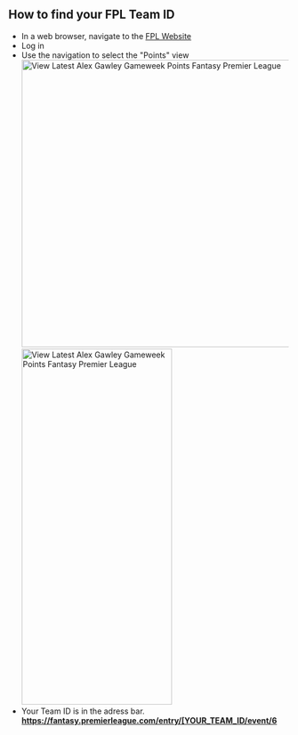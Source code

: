 ## How to find your FPL Team ID

- In a web browser, navigate to the [FPL Website](https://fantasy.premierleague.com/)
- Log in
- Use the navigation to select the "Points" view
  <img width="750" height="516" alt="View Latest Alex Gawley Gameweek Points  Fantasy Premier League" src="https://github.com/user-attachments/assets/4841e668-8b2d-450c-9489-deaa6cf15585" />
  <img width="270" height="639" alt="View Latest Alex Gawley Gameweek Points  Fantasy Premier League" src="https://github.com/user-attachments/assets/0a3f44c9-9326-4529-988b-86458958239d" />
- Your Team ID is in the adress bar. **https://fantasy.premierleague.com/entry/[YOUR_TEAM_ID/event/6**

